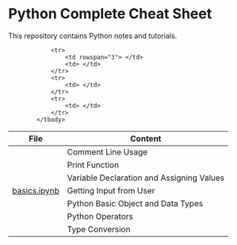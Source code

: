 # Python Complete Cheat Sheet

This repository contains Python notes and tutorials.


<table>
            <thead>
                <tr>
                    <th><b>File</b></th>
                    <th><b>Content</b></th>
                </tr>
            </thead>
            <tbody>
                <tr>
                    <td rowspan="7"> 
                        <a href="https://github.com/rai-shi/Python-Tutorial-Beginner-To-Advanced/blob/main/basics.ipynb"> basics.ipynb 
                        </a> 
                    </td>
                    <td>Comment Line Usage</td>
                </tr>
                <tr>
                    <td>Print Function</td>
                </tr>
                <tr>
                    <td>Variable Declaration and Assigning Values</td>
                </tr>
                <tr>
                    <td>Getting Input from User</td>
                </tr>
                <tr>
                    <td>Python Basic Object and Data Types</td>
                </tr>
                <tr>
                    <td>Python Operators</td>
                </tr>
                <tr>
                    <td> Type Conversion</td>
                </tr> 

                        
                <tr>
                    <td rowspan="3"> </td>
                    <td> </td>
                </tr>
                <tr>
                    <td> </td>
                </tr>
                <tr>
                    <td> </td>
                </tr> 
            </tbody>
</table>

